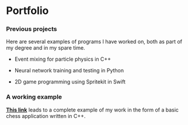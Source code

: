 # Portfolio

### Previous projects
Here are several examples of programs I have worked on, both as part of my degree and in my spare time.

- Event mixing for particle physics in C++

- Neural network training and testing in Python

- 2D game programming using Spritekit in Swift

### A working example
[__This link__](https://github.com/msilcs/Object_Oriented_Chess_Program) leads to a complete example of my work in the form of a basic chess application written in C++.
